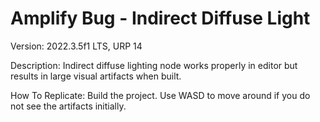 # Amplify Bug - Indirect Diffuse Light
Version: 2022.3.5f1 LTS, URP 14

Description: Indirect diffuse lighting node works properly in editor but results in large visual artifacts when built.

How To Replicate: Build the project. Use WASD to move around if you do not see the artifacts initially.